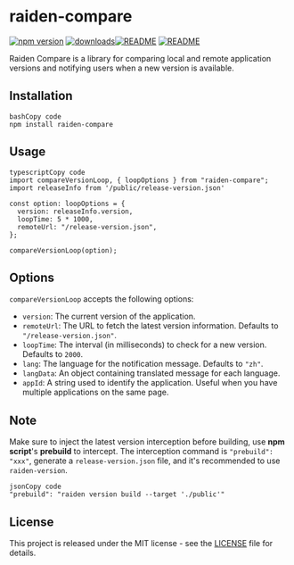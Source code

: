 # raiden-compare

[![npm version](https://badge.fury.io/js/raiden-compare.svg)](https://www.npmjs.com/package/raiden-compare) [![downloads](https://img.shields.io/npm/dm/raiden-compare.svg)](https://www.npmjs.com/package/raiden-compare)[![README](https://img.shields.io/badge/README-English-blue.svg)](https://chat.openai.com/README.md) [![README](https://img.shields.io/badge/README-%E4%B8%AD%E6%96%87-blue.svg)](https://chat.openai.com/README.md)

Raiden Compare is a library for comparing local and remote application versions and notifying users when a new version is available.

## Installation

```
bashCopy code
npm install raiden-compare
```

## Usage

```
typescriptCopy code
import compareVersionLoop, { loopOptions } from "raiden-compare";
import releaseInfo from '/public/release-version.json'

const option: loopOptions = {
  version: releaseInfo.version,
  loopTime: 5 * 1000,
  remoteUrl: "/release-version.json",
};

compareVersionLoop(option);
```

## Options

`compareVersionLoop` accepts the following options:

- `version`: The current version of the application.
- `remoteUrl`: The URL to fetch the latest version information. Defaults to `"/release-version.json"`.
- `loopTime`: The interval (in milliseconds) to check for a new version. Defaults to `2000`.
- `lang`: The language for the notification message. Defaults to `"zh"`.
- `langData`: An object containing translated message for each language.
- `appId`: A string used to identify the application. Useful when you have multiple applications on the same page.

## Note

Make sure to inject the latest version interception before building, use **npm script**'s **prebuild** to intercept. The interception command is `"prebuild": "xxx"`, generate a `release-version.json` file, and it's recommended to use `raiden-version`.

```
jsonCopy code
"prebuild": "raiden version build --target './public'"
```

## License

This project is released under the MIT license - see the [LICENSE](https://chat.openai.com/LICENSE) file for details.